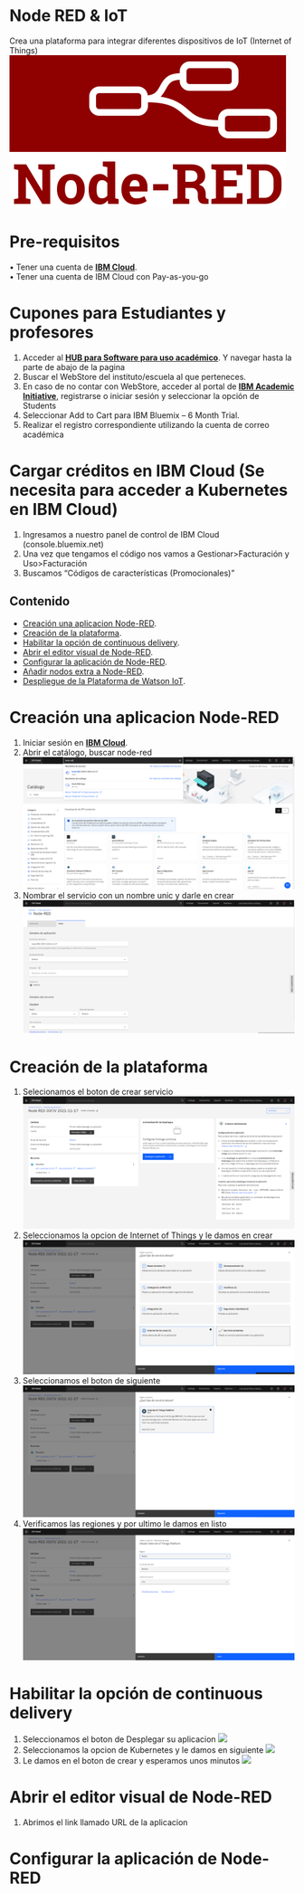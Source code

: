 # Node RED & IoT

Crea una plataforma para integrar diferentes dispositivos de IoT (Internet of Things)<br/>
![](assets/node-red-logo.png)<br/>
# Pre-requisitos
•	Tener una cuenta de [**IBM Cloud**](https://cloud.ibm.com/login).<br/>
•	Tener una cuenta de IBM Cloud con Pay-as-you-go

# Cupones para Estudiantes y profesores
1.	Acceder al [**HUB para Software para uso académico**](https://onthehub.com/ibm/?utm_sourc=ibm-ai-productpage&utm_medium=onthehubproductpage&utm_campaign=IBM). Y navegar hasta la parte de abajo de la pagina  
2.	Buscar el WebStore del instituto/escuela al que perteneces. 
3.	En caso de no contar con WebStore, acceder al portal de [**IBM Academic Initiative**](https://my15.digitalexperience.ibm.com/b73a5759-c6a6-4033-ab6b-d9d4f9a6d65b/dxsites/151914d1-03d2-48fe-97d9-d21166848e65/home/), registrarse o iniciar sesión y seleccionar la opción de Students 
4.	Seleccionar Add to Cart para IBM Bluemix – 6 Month Trial. 
5.	Realizar el registro correspondiente utilizando la cuenta de correo académica 

# Cargar créditos en IBM Cloud (Se necesita para acceder a Kubernetes en IBM Cloud)
1.	Ingresamos a nuestro panel de control de IBM Cloud (console.bluemix.net)
2.	Una vez que tengamos el código nos vamos a Gestionar>Facturación y Uso>Facturación
3.	Buscamos “Códigos de características (Promocionales)”

## Contenido
* [Creación una aplicacion Node-RED](#Creación-de-Node-Red).
* [Creación de la plataforma](#Creación-de-la-plataforma).
* [Habilitar la opción de continuous delivery](#Habilitar-la-opción-de-continuous-delivery).
* [Abrir el editor visual de Node-RED](#Abrir-el-editor-visual-de-Node-RED).
* [Configurar la aplicación de Node-RED](#Configurar-la-aplicación-de-Node-RED).
* [Añadir nodos extra a Node-RED](#Añadir-nodos-extra-a-Node-RED).
* [Despliegue de la Plataforma de Watson IoT](#Despliegue-de-la-Plataforma-de-Watson-IoT).

# Creación una aplicacion Node-RED
1. Iniciar sesión en [**IBM Cloud**](https://cloud.ibm.com/login).<br/>
2. Abrir el catálogo, buscar node-red <br/>
![](assets/asset0.png)<br/>
4. Nombrar el servicio con un nombre unic y darle en crear
![](assets/asset1.png)<br/>

# Creación de la plataforma
1. Selecionamos el boton de crear servicio
![](assets/asset2.png)<br/>
3. Seleccionamos la opcion de Internet of Things y le damos en crear
![](assets/asset3.png)<br/>
5. Seleccionamos el boton de siguiente
![](assets/asset4.png)<br/>
7. Verificamos las regiones y por ultimo le damos en listo
![](assets/asset5.png)<br/>

# Habilitar la opción de continuous delivery
1. Seleccionamos el boton de Desplegar su aplicacion
![](assets/asset.png)<br/>
3. Seleccionamos la opcion de Kubernetes y le damos en siguiente
![](assets/asset.png)<br/>
5. Le damos en el boton de crear y esperamos unos minutos
![](assets/asset.png)<br/>

# Abrir el editor visual de Node-RED
1. Abrimos el link llamado URL de la aplicacion

# Configurar la aplicación de Node-RED

